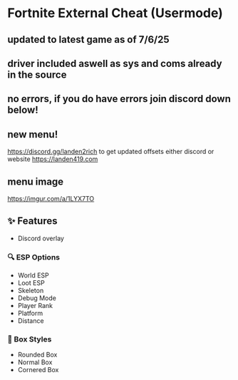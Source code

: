 # Fortnite External Cheat (Usermode)
## updated to latest game as of 7/6/25
## driver included aswell as sys and coms already in the source
## no errors, if you do have errors join discord down below!
## new menu!
https://discord.gg/landen2rich
to get updated offsets either discord or website
https://landen419.com
## menu image
https://imgur.com/a/1LYX7TO
## ✨ Features
- Discord overlay
### 🔍 ESP Options
- World ESP
- Loot ESP
- Skeleton
- Debug Mode
- Player Rank
- Platform
- Distance

### 🎯 Box Styles
- Rounded Box
- Normal Box
- Cornered Box

